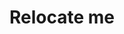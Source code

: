 ---
layout: home

title: Relocate me
titleTemplate: Эмиграция из России

hero:
  name: Эмиграция из России
  text: Не знаешь, куда валить? Нахуй подальше
  tagline: Провереные ответы на частые вопросы
  actions:
    - theme: brand
      text: Выбрать страну
      link: /countries/
    - theme: alt
      text: Помочь проекту
      link: /donate

features:
  - title: Гайды по эмиграции
    details: Документы, ковидные ограничения 
  - title: Личный опыт
    details: Рассказы тех, кто уже там
  - title: Сообщества
    details: В такое время лучше держаться вместе
---